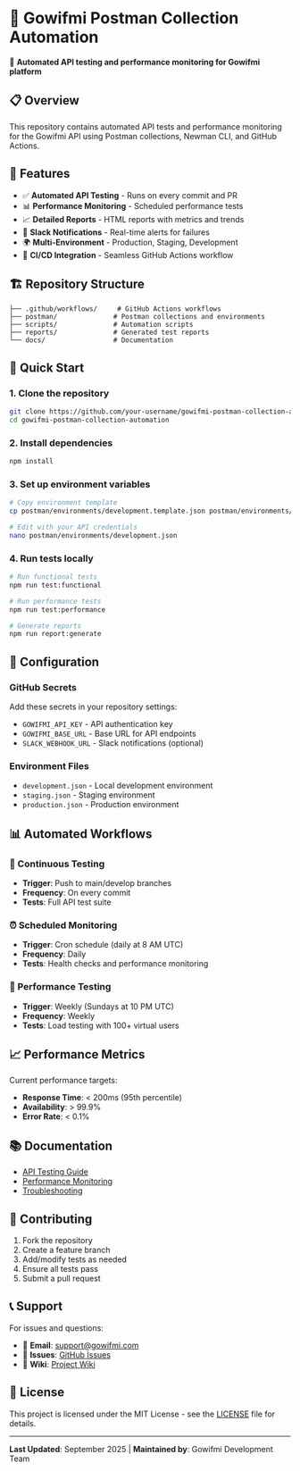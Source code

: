 <!-- Test -->

# 🚀 Gowifmi Postman Collection Automation

🚀 **Automated API testing and performance monitoring for Gowifmi platform**

## 📋 Overview

This repository contains automated API tests and performance monitoring for the Gowifmi API using Postman collections, Newman CLI, and GitHub Actions.

## 🎯 Features

- ✅ **Automated API Testing** - Runs on every commit and PR
- 📊 **Performance Monitoring** - Scheduled performance tests
- 📈 **Detailed Reports** - HTML reports with metrics and trends
- 🔔 **Slack Notifications** - Real-time alerts for failures
- 🌍 **Multi-Environment** - Production, Staging, Development
- 📱 **CI/CD Integration** - Seamless GitHub Actions workflow

## 🏗️ Repository Structure

```
├── .github/workflows/     # GitHub Actions workflows
├── postman/              # Postman collections and environments
├── scripts/              # Automation scripts
├── reports/              # Generated test reports
└── docs/                 # Documentation
```

## 🚀 Quick Start

### 1. Clone the repository
```bash
git clone https://github.com/your-username/gowifmi-postman-collection-automation.git
cd gowifmi-postman-collection-automation
```

### 2. Install dependencies
```bash
npm install
```

### 3. Set up environment variables
```bash
# Copy environment template
cp postman/environments/development.template.json postman/environments/development.json

# Edit with your API credentials
nano postman/environments/development.json
```

### 4. Run tests locally
```bash
# Run functional tests
npm run test:functional

# Run performance tests  
npm run test:performance

# Generate reports
npm run report:generate
```

## 🔧 Configuration

### GitHub Secrets
Add these secrets in your repository settings:

- `GOWIFMI_API_KEY` - API authentication key
- `GOWIFMI_BASE_URL` - Base URL for API endpoints
- `SLACK_WEBHOOK_URL` - Slack notifications (optional)

### Environment Files
- `development.json` - Local development environment
- `staging.json` - Staging environment  
- `production.json` - Production environment

## 📊 Automated Workflows

### 🔄 Continuous Testing
- **Trigger**: Push to main/develop branches
- **Frequency**: On every commit
- **Tests**: Full API test suite

### ⏰ Scheduled Monitoring  
- **Trigger**: Cron schedule (daily at 8 AM UTC)
- **Frequency**: Daily
- **Tests**: Health checks and performance monitoring

### 🚀 Performance Testing
- **Trigger**: Weekly (Sundays at 10 PM UTC)
- **Frequency**: Weekly  
- **Tests**: Load testing with 100+ virtual users

## 📈 Performance Metrics

Current performance targets:
- **Response Time**: < 200ms (95th percentile)
- **Availability**: > 99.9%
- **Error Rate**: < 0.1%

## 📚 Documentation

- [API Testing Guide](docs/API-TESTING-GUIDE.md)
- [Performance Monitoring](docs/PERFORMANCE-MONITORING.md)
- [Troubleshooting](docs/TROUBLESHOOTING.md)

## 🤝 Contributing

1. Fork the repository
2. Create a feature branch
3. Add/modify tests as needed
4. Ensure all tests pass
5. Submit a pull request

## 📞 Support

For issues and questions:
- 📧 **Email**: support@gowifmi.com
- 🐛 **Issues**: [GitHub Issues](https://github.com/your-username/gowifmi-postman-collection-automation/issues)
- 📖 **Wiki**: [Project Wiki](https://github.com/your-username/gowifmi-postman-collection-automation/wiki)

## 📄 License

This project is licensed under the MIT License - see the [LICENSE](LICENSE) file for details.

---

**Last Updated**: September 2025 | **Maintained by**: Gowifmi Development Team

